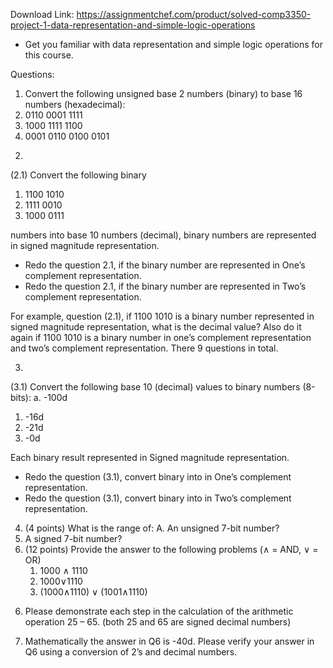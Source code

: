 Download Link: https://assignmentchef.com/product/solved-comp3350-project-1-data-representation-and-simple-logic-operations
<br>



<ul>

 <li>Get you familiar with data representation and simple logic operations for this course.</li>

</ul>

Questions:

<ol>

 <li>Convert the following unsigned base 2 numbers (binary) to base 16 numbers (hexadecimal):</li>

 <li>0110 0001 1111</li>

 <li>1000 1111 1100</li>

 <li>0001 0110 0100 0101</li>

</ol>




<ol start="2">

 <li></li>

</ol>

(2.1) Convert the following binary

<ol>

 <li>1100 1010</li>

 <li>1111 0010</li>

 <li>1000 0111</li>

</ol>

numbers into base 10 numbers (decimal), binary numbers are represented in signed magnitude representation.

<ul>

 <li>Redo the question 2.1, if the binary number are represented in One’s complement representation.</li>

 <li>Redo the question 2.1, if the binary number are represented in Two’s complement representation.</li>

</ul>

For example, question (2.1), if 1100 1010 is a binary number represented in signed magnitude representation, what is the decimal value? Also do it again if 1100 1010 is a binary number in one’s complement representation and two’s complement representation. There 9 questions in total.




<ol start="3">

 <li></li>

</ol>

(3.1) Convert the following base 10 (decimal) values to binary numbers (8-bits): a. -100d

<ol>

 <li>-16d</li>

 <li>-21d</li>

 <li>-0d</li>

</ol>

Each binary result represented in Signed magnitude representation.

<ul>

 <li>Redo the question (3.1), convert binary into in One’s complement representation.</li>

 <li>Redo the question (3.1), convert binary into in Two’s complement representation.</li>

</ul>

<ol start="4">

 <li>(4 points) What is the range of: A. An unsigned 7-bit number?</li>

 <li>A signed 7-bit number?</li>

 <li>(12 points) Provide the answer to the following problems (∧ = AND, ∨ = OR)

  <ol>

   <li>1000 ∧ 1110</li>

   <li>1000∨1110</li>

   <li>(1000∧1110) ∨ (1001∧1110)</li>

  </ol></li>

</ol>

<ol start="6">

 <li>Please demonstrate each step in the calculation of the arithmetic operation 25 – 65. (both 25 and 65 are signed decimal numbers)</li>

</ol>




<ol start="7">

 <li> Mathematically the answer in Q6 is -40d. Please verify your answer in Q6 using a conversion of 2’s and decimal numbers.</li>

</ol>


